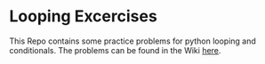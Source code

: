 # Looping Excercises

This Repo contains some practice problems for python looping and conditionals.  The problems can be found in the Wiki [here](https://github.com/gsalaman/looping_exercises/wiki).
